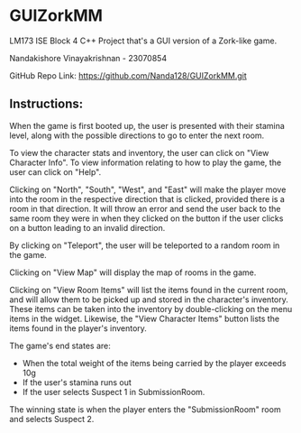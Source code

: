 # GUIZorkMM
LM173 ISE Block 4 C++ Project that's a GUI version of a Zork-like game. 

Nandakishore Vinayakrishnan - 23070854

GitHub Repo Link: https://github.com/Nanda128/GUIZorkMM.git

## Instructions:

When the game is first booted up, the user is presented with their stamina level, along with the possible
directions to go to enter the next room.

To view the character stats and inventory, the user can click on "View Character Info". To view
information relating to how to play the game, the user can click on "Help".

Clicking on "North", "South", "West", and "East" will make the player move into the room in the respective
direction that is clicked, provided there is a room in that direction. It will throw an error and send
the user back to the same room they were in when they clicked on the button if the user clicks on a button
leading to an invalid direction.

By clicking on "Teleport", the user will be teleported to a random room in the game.

Clicking on "View Map" will display the map of rooms in the game.

Clicking on "View Room Items" will list the items found in the current room, and will allow them to be picked
up and stored in the character's inventory. These items can be taken into the inventory by double-clicking on
the menu items in the widget. Likewise, the "View Character Items" button lists the items found in the player's
inventory.

The game's end states are:

- When the total weight of the items being carried by the player exceeds 10g
- If the user's stamina runs out
- If the user selects Suspect 1 in SubmissionRoom.

The winning state is when the player enters the "SubmissionRoom" room and selects Suspect 2.
